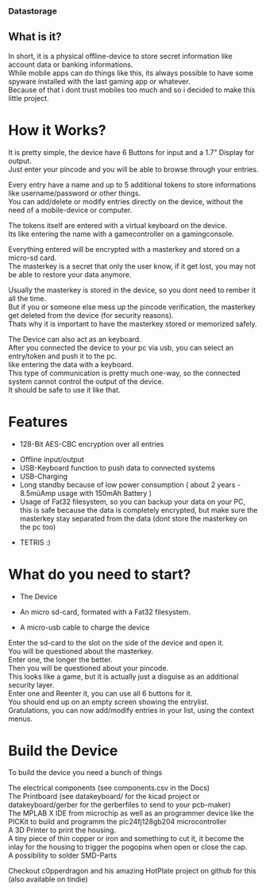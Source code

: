 ### Datastorage
## What is it?
In short, it is a physical offline-device to store secret information like account data or banking informations.  
While mobile apps can do things like this, its always possible to have some spyware installed with the last gaming app or whatever.  
Because of that i dont trust mobiles too much and so i decided to make this little project.  

# How it Works?
It is pretty simple, the device have 6 Buttons for input and a 1.7" Display for output.  
Just enter your pincode and you will be able to browse through your entries.  

Every entry have a name and up to 5 additional tokens to store informations like username/password or other things.  
You can add/delete or modify entries directly on the device, without the need of a mobile-device or computer.  

The tokens itself are entered with a virtual keyboard on the device.  
Its like entering the name with a gamecontroller on a gamingconsole.  

Everything entered will be encrypted with a masterkey and stored on a micro-sd card.  
The masterkey is a secret that only the user know, if it get lost, you may not be able to restore your data anymore.  

Usually the masterkey is stored in the device, so you dont need to rember it all the time.  
But if you or someone else mess up the pincode verification, the masterkey get deleted from the device (for security reasons).  
Thats why it is important to have the masterkey stored or memorized safely.  

The Device can also act as an keyboard.  
After you connected the device to your pc via usb, you can select an entry/token and push it to the pc.  
like entering the data with a keyboard.  
This type of communication is pretty much one-way, so the connected system cannot control the output of the device.  
It should be safe to use it like that.  

# Features
- 128-Bit AES-CBC encryption over all entries
* Offline input/output
* USB-Keyboard function to push data to connected systems
* USB-Charging
* Long standby because of low power consumption ( about 2 years - 8.5müAmp usage with 150mAh Battery )
* Usage of Fat32 filesystem, so you can backup your data on your PC, this is safe because the data is completely encrypted, but make sure the masterkey stay separated from the data (dont store the masterkey on the pc too)
+ TETRIS :)

# What do you need to start?
- The Device
* An micro sd-card, formated with a Fat32 filesystem.
+ A micro-usb cable to charge the device

Enter the sd-card to the slot on the side of the device and open it.  
You will be questioned about the masterkey.  
Enter one, the longer the better.  
Then you will be questioned about your pincode.  
This looks like a game, but it is actually just a disguise as an additional security layer.  
Enter one and Reenter it, you can use all 6 buttons for it.  
You should end up on an empty screen showing the entrylist.  
Gratulations, you can now add/modify entries in your list, using the context menus.  

# Build the Device
To build the device you need a bunch of things

The electrical components (see components.csv in the Docs)  
The Printboard (see datakeyboard/ for the kicad project or datakeyboard/gerber for the gerberfiles to send to your pcb-maker)  
The MPLAB X IDE from microchip as well as an programmer device like the PICKit to build and programm the pic24fj128gb204 microcontroller  
A 3D Printer to print the housing.  
A tiny piece of thin copper or iron and something to cut it, it become the inlay for the housing to trigger the pogopins when open or close the cap.  
A possibility to solder SMD-Parts

Checkout c0pperdragon and his amazing HotPlate project on github for this (also available on tindie)











 
